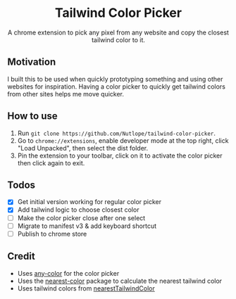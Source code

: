 <h1 align="center">Tailwind Color Picker</h1>

<p align="center">
  A chrome extension to pick any pixel from any website and copy the closest tailwind color to it.
</p>

## Motivation

I built this to be used when quickly prototyping something and using other websites for inspiration. Having a color picker to quickly get tailwind colors from other sites helps me move quicker.

## How to use

1. Run `git clone https://github.com/Nutlope/tailwind-color-picker`.
2. Go to `chrome://extensions`, enable developer mode at the top right, click "Load Unpacked", then select the dist folder.
3. Pin the extension to your toolbar, click on it to activate the color picker then click again to exit.

## Todos

- [x] Get initial version working for regular color picker
- [x] Add tailwind logic to choose closest color
- [ ] Make the color picker close after one select
- [ ] Migrate to manifest v3 & add keyboard shortcut
- [ ] Publish to chrome store

## Credit

- Uses [any-color](https://github.com/hankchiutw/any-color) for the color picker
- Uses the [nearest-color](https://github.com/dtao/nearest-color) package to calculate the nearest tailwind color
- Uses tailwind colors from [nearestTailwindColor](https://github.com/zhigang1992/nearestTailwindColor/blob/master/colors.js)
